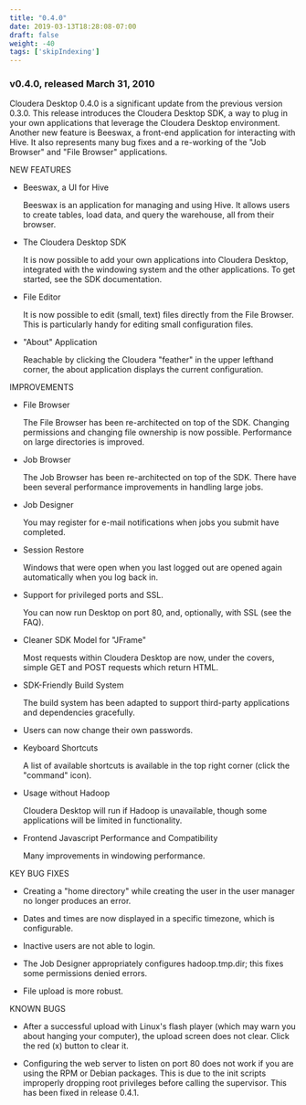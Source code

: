 ```yaml
---
title: "0.4.0"
date: 2019-03-13T18:28:08-07:00
draft: false
weight: -40
tags: ['skipIndexing']
---
```


### v0.4.0, released March 31, 2010

Cloudera Desktop 0.4.0 is a significant update from the previous version 0.3.0.
This release introduces the Cloudera Desktop SDK, a way to plug in your own
applications that leverage the Cloudera Desktop environment.  Another new
feature is Beeswax, a front-end application for interacting with Hive.  It also
represents many bug fixes and a re-working of the "Job Browser" and "File
Browser" applications.

NEW FEATURES

- Beeswax, a UI for Hive

  Beeswax is an application for managing and using Hive.  It allows users
  to create tables, load data, and query the warehouse, all from their
  browser.

- The Cloudera Desktop SDK

  It is now possible to add your own applications into Cloudera Desktop,
  integrated with the windowing system and the other applications.
  To get started, see the SDK documentation.

- File Editor

  It is now possible to edit (small, text) files directly from the File Browser.
  This is particularly handy for editing small configuration files.

- "About" Application

  Reachable by clicking the Cloudera "feather" in the upper lefthand corner, 
  the about application displays the current configuration.

IMPROVEMENTS

- File Browser

  The File Browser has been re-architected on top of the SDK.
  Changing permissions and changing file ownership is now possible.
  Performance on large directories is improved.

- Job Browser

  The Job Browser has been re-architected on top of the SDK.
  There have been several performance improvements in handling
  large jobs.

- Job Designer

  You may register for e-mail notifications when jobs you
  submit have completed.

- Session Restore

  Windows that were open when you last logged out are 
  opened again automatically when you log back in.

- Support for privileged ports and SSL.

  You can now run Desktop on port 80, and, optionally, with SSL (see the FAQ).

- Cleaner SDK Model for "JFrame"

  Most requests within Cloudera Desktop are now, under the covers,
  simple GET and POST requests which return HTML.

- SDK-Friendly Build System

  The build system has been adapted to support third-party applications
  and dependencies gracefully.

- Users can now change their own passwords.

- Keyboard Shortcuts

  A list of available shortcuts is available in the top right corner (click the
  "command" icon).

- Usage without Hadoop

  Cloudera Desktop will run if Hadoop is unavailable, though
  some applications will be limited in functionality.

- Frontend Javascript Performance and Compatibility

  Many improvements in windowing performance.

KEY BUG FIXES

- Creating a "home directory" while creating the user in the user manager 
  no longer produces an error.

- Dates and times are now displayed in a specific timezone, which is configurable.

- Inactive users are not able to login. 

- The Job Designer appropriately configures hadoop.tmp.dir; this fixes
  some permissions denied errors.

- File upload is more robust.

KNOWN BUGS

- After a successful upload with Linux's flash player (which may warn you about
  hanging your computer), the upload screen does not clear.  Click the red
  (x) button to clear it.

- Configuring the web server to listen on port 80 does not work if you are
  using the RPM or Debian packages. This is due to the init scripts
  improperly dropping root privileges before calling the supervisor. This
  has been fixed in release 0.4.1.
